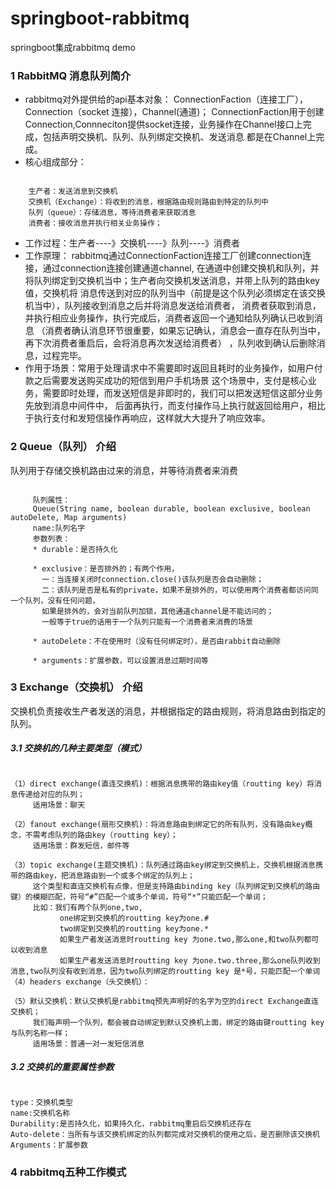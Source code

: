 # springboot-rabbitmq
springboot集成rabbitmq demo

### 1 RabbitMQ 消息队列简介
* rabbitmq对外提供给的api基本对象： ConnectionFaction（连接工厂），Connection（socket 连接），Channel(通道)；
    ConnectionFaction用于创建Connection,Connneciton提供socket连接，业务操作在Channel接口上完成，包括声明交换机、队列、队列绑定交换机、发送消息
    都是在Channel上完成。
* 核心组成部分： 
<pre><code>
    生产者：发送消息到交换机
    交换机（Exchange）：将收到的消息，根据路由规则路由到特定的队列中
    队列（queue）：存储消息，等待消费者来获取消息
    消费者：接收消息并执行相关业务操作；
</code></pre>
* 工作过程：生产者----》交换机----》队列----》消费者
* 工作原理：
rabbitmq通过ConnectionFaction连接工厂创建connection连接，通过connection连接创建通道channel,
在通道中创建交换机和队列，并将队列绑定到交换机当中；生产者向交换机发送消息，并带上队列的路由key值，交换机将
消息传送到对应的队列当中（前提是这个队列必须绑定在该交换机当中），队列接收到消息之后并将消息发送给消费者，
消费者获取到消息，并执行相应业务操作，执行完成后，消费者返回一个通知给队列确认已收到消息
（消费者确认消息环节很重要，如果忘记确认，消息会一直存在队列当中，再下次消费者重启后，会将消息再次发送给消费者）
，队列收到确认后删除消息，过程完毕。
* 作用于场景：常用于处理请求中不需要即时返回且耗时的业务操作，如用户付款之后需要发送购买成功的短信到用户手机场景
这个场景中，支付是核心业务，需要即时处理，而发送短信是非即时的，我们可以把发送短信这部分业务先放到消息中间件中，
后面再执行，而支付操作马上执行就返回给用户，相比于执行支付和发短信操作再响应，这样就大大提升了响应效率。

### 2 Queue（队列） 介绍
 队列用于存储交换机路由过来的消息，并等待消费者来消费
<pre><code>
     队列属性：
     Queue(String name, boolean durable, boolean exclusive, boolean autoDelete, Map<String, Object> arguments)
     name:队列名字
     参数列表：
     * durable：是否持久化
     
     * exclusive：是否排外的；有两个作用，
       一：当连接关闭时connection.close()该队列是否会自动删除；
       二：该队列是否是私有的private，如果不是排外的，可以使用两个消费者都访问同一个队列，没有任何问题，
       如果是排外的，会对当前队列加锁，其他通道channel是不能访问的；
       一般等于true的话用于一个队列只能有一个消费者来消费的场景
     
     * autoDelete：不在使用时（没有任何绑定时），是否由rabbit自动删除
     
     * arguments：扩展参数，可以设置消息过期时间等
</code></pre>

### 3 Exchange（交换机） 介绍
 交换机负责接收生产者发送的消息，并根据指定的路由规则，将消息路由到指定的队列。
##### 3.1 交换机的几种主要类型（模式）
<pre><code>
（1）direct exchange(直连交换机)：根据消息携带的路由key值（routting key）将消息传递给对应的队列；
     适用场景：聊天

（2）fanout exchange(扇形交换机)：将消息路由到绑定它的所有队列，没有路由key概念，不需考虑队列的路由key（routting key）；
     适用场景：群发短信，邮件等

（3）topic exchange(主题交换机)：队列通过路由key绑定到交换机上，交换机根据消息携带的路由key，把消息路由到一个或多个绑定的队列上；
     这个类型和直连交换机有点像，但是支持路由binding key（队列绑定到交换机的路由键）的模糊匹配，符号“#”匹配一个或多个单词，符号“*”只能匹配一个单词；
     比如：我们有两个队列one,two,
           one绑定到交换机的routting key为one.#
           two绑定到交换机的routting key为one.*
           如果生产者发送消息时routting key 为one.two,那么one,和two队列都可以收到消息
           如果生产者发送消息时routting key 为one.two.three,那么one队列收到消息,two队列没有收到消息，因为two队列绑定的routting key 是*号，只能匹配一个单词
（4）headers exchange（头交换机）：  

（5）默认交换机：默认交换机是rabbitmq预先声明好的名字为空的direct Exchange直连交换机；
     我们每声明一个队列，都会被自动绑定到默认交换机上面，绑定的路由键routting key与队列名称一样；
     适用场景：普通一对一发短信消息     
</code></pre>
##### 3.2 交换机的重要属性参数
<pre><code>
type：交换机类型
name:交换机名称
Durability:是否持久化，如果持久化，rabbitmq重启后交换机还存在
Auto-delete：当所有与该交换机绑定的队列都完成对交换机的使用之后，是否删除该交换机
Arguments：扩展参数
</code></pre>

### 4 rabbitmq五种工作模式